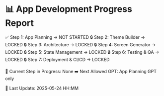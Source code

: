 # 📊 App Development Progress Report

✅ Step 1: App Planning            → NOT STARTED
🔒 Step 2: Theme Builder           → LOCKED
🔒 Step 3: Architecture            → LOCKED
🔒 Step 4: Screen Generator        → LOCKED
🔒 Step 5: State Management        → LOCKED
🔒 Step 6: Testing & QA            → LOCKED
🔒 Step 7: Deployment & CI/CD      → LOCKED

📍 Current Step in Progress: None
➡️ Next Allowed GPT: App Planning GPT only

📅 Last Update: 2025-05-24 HH:MM
